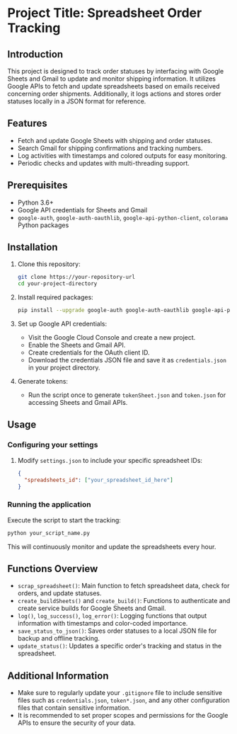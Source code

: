 # Project Title: Spreadsheet Order Tracking

## Introduction
This project is designed to track order statuses by interfacing with Google Sheets and Gmail to update and monitor shipping information. It utilizes Google APIs to fetch and update spreadsheets based on emails received concerning order shipments. Additionally, it logs actions and stores order statuses locally in a JSON format for reference.

## Features
- Fetch and update Google Sheets with shipping and order statuses.
- Search Gmail for shipping confirmations and tracking numbers.
- Log activities with timestamps and colored outputs for easy monitoring.
- Periodic checks and updates with multi-threading support.

## Prerequisites
- Python 3.6+
- Google API credentials for Sheets and Gmail
- `google-auth`, `google-auth-oauthlib`, `google-api-python-client`, `colorama` Python packages

## Installation

1. Clone this repository:
   ```bash
   git clone https://your-repository-url
   cd your-project-directory
   ```

2. Install required packages:
   ```bash
   pip install --upgrade google-auth google-auth-oauthlib google-api-python-client colorama
   ```

3. Set up Google API credentials:
   - Visit the Google Cloud Console and create a new project.
   - Enable the Sheets and Gmail API.
   - Create credentials for the OAuth client ID.
   - Download the credentials JSON file and save it as `credentials.json` in your project directory.

4. Generate tokens:
   - Run the script once to generate `tokenSheet.json` and `token.json` for accessing Sheets and Gmail APIs.

## Usage

### Configuring your settings
1. Modify `settings.json` to include your specific spreadsheet IDs:
   ```json
   {
     "spreadsheets_id": ["your_spreadsheet_id_here"]
   }
   ```

### Running the application
Execute the script to start the tracking:
```bash
python your_script_name.py
```
This will continuously monitor and update the spreadsheets every hour.

## Functions Overview

- `scrap_spreadsheet()`: Main function to fetch spreadsheet data, check for orders, and update statuses.
- `create_buildSheets()` and `create_build()`: Functions to authenticate and create service builds for Google Sheets and Gmail.
- `log()`, `log_success()`, `log_error()`: Logging functions that output information with timestamps and color-coded importance.
- `save_status_to_json()`: Saves order statuses to a local JSON file for backup and offline tracking.
- `update_status()`: Updates a specific order's tracking and status in the spreadsheet.

## Additional Information

- Make sure to regularly update your `.gitignore` file to include sensitive files such as `credentials.json`, `token*.json`, and any other configuration files that contain sensitive information.
- It is recommended to set proper scopes and permissions for the Google APIs to ensure the security of your data.
